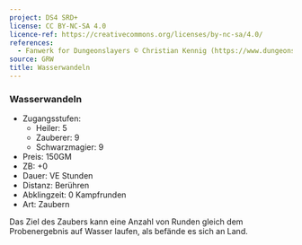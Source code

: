 ```yaml
---
project: DS4 SRD+
license: CC BY-NC-SA 4.0
licence-ref: https://creativecommons.org/licenses/by-nc-sa/4.0/
references: 
  - Fanwerk for Dungeonslayers © Christian Kennig (https://www.dungeonslayers.net/)
source: GRW
title: Wasserwandeln
---
```


### Wasserwandeln

- Zugangsstufen:
  - Heiler: 5
  - Zauberer: 9
  - Schwarzmagier: 9
- Preis: 150GM
- ZB: +0
- Dauer: VE Stunden
- Distanz: Berühren
- Abklingzeit: 0 Kampfrunden
- Art: Zaubern

Das Ziel des Zaubers kann eine Anzahl von Runden gleich dem Probenergebnis auf Wasser laufen, als befände es sich an Land.

